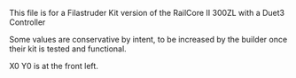 This file is for a Filastruder Kit version of the RailCore II 300ZL with a Duet3 Controller

Some values are conservative by intent, to be increased by the builder once their kit is tested and functional.

X0 Y0 is at the front left.
